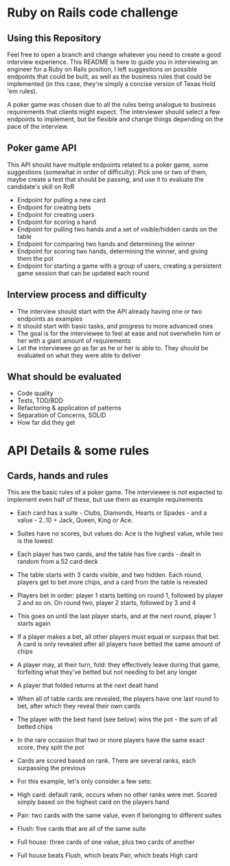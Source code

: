 # Ruby on Rails code challenge

## Using this Repository
Feel free to open a branch and change whatever you need to create a good interview experience.
This README is here to guide you in interviewing an engineer for a Ruby on Rails position,
I left suggestions on possible endpoints that could be built, as well as the business rules that could be implemented
(in this case, they're simply a concise version of Texas Hold 'em rules).

A poker game was chosen due to all the rules being analogue to business requirements that clients might expect.
The interviewer should select a few endpoints to implement, but be flexible and change things depending on the pace of the interview.

## Poker game API
This API should have multiple endpoints related to a poker game, some suggestions (somewhat in order of difficulty):
Pick one or two of them, maybe create a test that should be passing, and use it to evaluate the candidate's skill on RoR
- Endpoint for pulling a new card
- Endpoint for creating bets
- Endpoint for creating users
- Endpoint for scoring a hand
- Endpoint for pulling two hands and a set of visible/hidden cards on the table
- Endpoint for comparing two hands and determining the winner
- Endpoint for scoring two hands, determining the winner, and giving them the pot
- Endpoint for starting a game with a group of users, creating a persistent game session that can be updated each round

## Interview process and difficulty
- The interview should start with the API already having one or two endpoints as examples
- It should start with basic tasks, and progress to more advanced ones
- The goal is for the interviewee to feel at ease and not overwhelm him or her with a giant amount of requirements
- Let the interviewee go as far as he or her is able to. They should be evaluated on what they were able to deliver

## What should be evaluated
- Code quality
- Tests, TDD/BDD
- Refactoring & application of patterns
- Separation of Concerns, SOLID
- How far did they get

# API Details & some rules

## Cards, hands and rules
This are the basic rules of a poker game. The interviewee is not expected to implement even half of these, but use them as example requirements
- Each card has a suite - Clubs, Diamonds, Hearts or Spades - and a value - 2..10 + Jack, Queen, King or Ace.
- Suites have no scores, but values do: Ace is the highest value, while two is the lowest
- Each player has two cards, and the table has five cards - dealt in random from a 52 card deck
- The table starts with 3 cards visible, and two hidden. Each round, players get to bet more chips, and a card from the table is revealed
- Players bet in order: player 1 starts betting on round 1, followed by player 2 and so on. On round two, player 2 starts, followed by 3 and 4
- This goes on until the last player starts, and at the next round, player 1 starts again
- If a player makes a bet, all other players must equal or surpass that bet. A card is only revealed after all players have betted the same amount of chips
- A player may, at their turn, fold: they effectively leave during that game, forfeiting what they've betted but not needing to bet any longer
- A player that folded returns at the next dealt hand
- When all of table cards are revealed, the players have one last round to bet, after which they reveal their own cards
- The player with the best hand (see below) wins the pot - the sum of all betted chips
- In the rare occasion that two or more players have the same exact score, they split the pot

- Cards are scored based on rank. There are several ranks, each surpassing the previous
- For this example, let's only consider a few sets:

- High card: default rank, occurs when no other ranks were met. Scored simply based on the highest card on the players hand
- Pair: two cards with the same value, even if belonging to different suites
- Flush: five cards that are all of the same suite
- Full house: three cards of one value, plus two cards of another

- Full house beats Flush, which beats Pair, which beats High card
